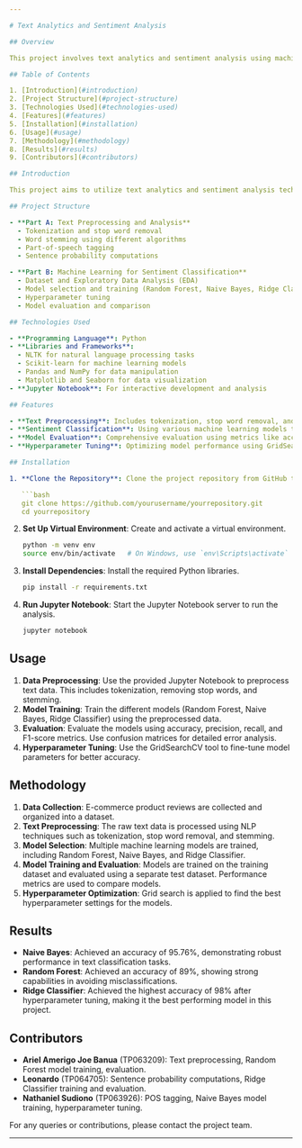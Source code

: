 ```yaml
---

# Text Analytics and Sentiment Analysis

## Overview

This project involves text analytics and sentiment analysis using machine learning techniques. The goal is to analyze text data from e-commerce product reviews, classify sentiments, and improve prediction accuracy through various preprocessing methods and machine learning models.

## Table of Contents

1. [Introduction](#introduction)
2. [Project Structure](#project-structure)
3. [Technologies Used](#technologies-used)
4. [Features](#features)
5. [Installation](#installation)
6. [Usage](#usage)
7. [Methodology](#methodology)
8. [Results](#results)
9. [Contributors](#contributors)

## Introduction

This project aims to utilize text analytics and sentiment analysis techniques to classify e-commerce product reviews into predefined categories. By leveraging natural language processing (NLP) methods, the project focuses on tasks like tokenization, stemming, part-of-speech tagging, and sentiment classification to extract meaningful insights from text data.

## Project Structure

- **Part A: Text Preprocessing and Analysis**
  - Tokenization and stop word removal
  - Word stemming using different algorithms
  - Part-of-speech tagging
  - Sentence probability computations

- **Part B: Machine Learning for Sentiment Classification**
  - Dataset and Exploratory Data Analysis (EDA)
  - Model selection and training (Random Forest, Naive Bayes, Ridge Classifier)
  - Hyperparameter tuning
  - Model evaluation and comparison

## Technologies Used

- **Programming Language**: Python
- **Libraries and Frameworks**:
  - NLTK for natural language processing tasks
  - Scikit-learn for machine learning models
  - Pandas and NumPy for data manipulation
  - Matplotlib and Seaborn for data visualization
- **Jupyter Notebook**: For interactive development and analysis

## Features

- **Text Preprocessing**: Includes tokenization, stop word removal, and stemming.
- **Sentiment Classification**: Using various machine learning models to classify text data into sentiment categories.
- **Model Evaluation**: Comprehensive evaluation using metrics like accuracy, precision, recall, and F1-score.
- **Hyperparameter Tuning**: Optimizing model performance using GridSearchCV.

## Installation

1. **Clone the Repository**: Clone the project repository from GitHub to your local machine.

   ```bash
   git clone https://github.com/yourusername/yourrepository.git
   cd yourrepository
   ```

2. **Set Up Virtual Environment**: Create and activate a virtual environment.

   ```bash
   python -m venv env
   source env/bin/activate   # On Windows, use `env\Scripts\activate`
   ```

3. **Install Dependencies**: Install the required Python libraries.

   ```bash
   pip install -r requirements.txt
   ```

4. **Run Jupyter Notebook**: Start the Jupyter Notebook server to run the analysis.

   ```bash
   jupyter notebook
   ```

## Usage

1. **Data Preprocessing**: Use the provided Jupyter Notebook to preprocess text data. This includes tokenization, removing stop words, and stemming.
2. **Model Training**: Train the different models (Random Forest, Naive Bayes, Ridge Classifier) using the preprocessed data.
3. **Evaluation**: Evaluate the models using accuracy, precision, recall, and F1-score metrics. Use confusion matrices for detailed error analysis.
4. **Hyperparameter Tuning**: Use the GridSearchCV tool to fine-tune model parameters for better accuracy.

## Methodology

1. **Data Collection**: E-commerce product reviews are collected and organized into a dataset.
2. **Text Preprocessing**: The raw text data is processed using NLP techniques such as tokenization, stop word removal, and stemming.
3. **Model Selection**: Multiple machine learning models are trained, including Random Forest, Naive Bayes, and Ridge Classifier.
4. **Model Training and Evaluation**: Models are trained on the training dataset and evaluated using a separate test dataset. Performance metrics are used to compare models.
5. **Hyperparameter Optimization**: Grid search is applied to find the best hyperparameter settings for the models.

## Results

- **Naive Bayes**: Achieved an accuracy of 95.76%, demonstrating robust performance in text classification tasks.
- **Random Forest**: Achieved an accuracy of 89%, showing strong capabilities in avoiding misclassifications.
- **Ridge Classifier**: Achieved the highest accuracy of 98% after hyperparameter tuning, making it the best performing model in this project.

## Contributors

- **Ariel Amerigo Joe Banua** (TP063209): Text preprocessing, Random Forest model training, evaluation.
- **Leonardo** (TP064705): Sentence probability computations, Ridge Classifier training and evaluation.
- **Nathaniel Sudiono** (TP063926): POS tagging, Naive Bayes model training, hyperparameter tuning.

For any queries or contributions, please contact the project team.

---
```

